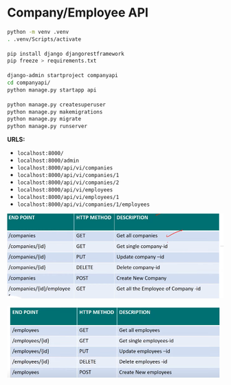 # Company/Employee API

```bash
python -m venv .venv
. .venv/Scripts/activate

pip install django djangorestframework
pip freeze > requirements.txt

django-admin startproject companyapi
cd companyapi/
python manage.py startapp api

python manage.py createsuperuser
python manage.py makemigrations
python manage.py migrate
python manage.py runserver
```

**URLS:**
- `localhost:8000/`
- `localhost:8000/admin`
- `localhost:8000/api/vi/companies`
- `localhost:8000/api/vi/companies/1`
- `localhost:8000/api/vi/companies/2`
- `localhost:8000/api/vi/employees`
- `localhost:8000/api/vi/employees/1`
- `localhost:8000/api/vi/companies/1/employees`


![Company Endpoints](endpoint.png)

![Employee Endpoints](endpoint-2.png)

